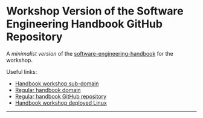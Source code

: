 # Workshop Version of the Software Engineering Handbook GitHub Repository

A *minimalist version* of the [software-engineering-handbook][1] for the workshop.

Useful links:
- [Handbook workshop sub-domain][2]
- [Regular handbook domain][3]
- [Regular handbook GitHub repository][1]
- [Handbook workshop deployed Linux][4]

---

[1]: https://github.com/uribench/software-engineering-handbook
[2]: http://software-engineering-handbook.com/
[3]: http://workshop.software-engineering-handbook.com/
[4]: http://handbook.now.sh/

